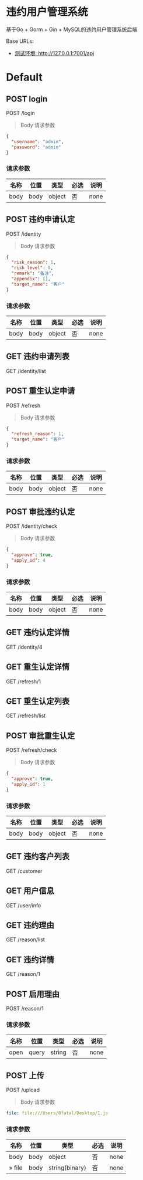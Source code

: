 # 违约用户管理系统
基于Go + Gorm + Gin + MySQL的违约用户管理系统后端


Base URLs:

* <a href="http://127.0.0.1:7001/api">测试环境: http://127.0.0.1:7001/api</a>

# Default

## POST login

POST /login

> Body 请求参数

```json
{
  "username": "admin",
  "password": "admin"
}
```

### 请求参数

|名称|位置|类型|必选|说明|
|---|---|---|---|---|
|body|body|object| 否 |none|



## POST 违约申请认定

POST /identity

> Body 请求参数

```json
{
  "risk_reason": 1,
  "risk_level": 0,
  "remark": "备注",
  "appendix": [],
  "target_name": "客户"
}
```

### 请求参数

|名称|位置|类型|必选|说明|
|---|---|---|---|---|
|body|body|object| 否 |none|



## GET 违约申请列表

GET /identity/list



## POST 重生认定申请

POST /refresh

> Body 请求参数

```json
{
  "refresh_reason": 1,
  "target_name": "客户"
}
```

### 请求参数

|名称|位置|类型|必选|说明|
|---|---|---|---|---|
|body|body|object| 否 |none|



## POST 审批违约认定

POST /identity/check

> Body 请求参数

```json
{
  "approve": true,
  "apply_id": 4
}
```

### 请求参数

|名称|位置|类型|必选|说明|
|---|---|---|---|---|
|body|body|object| 否 |none|



## GET 违约认定详情

GET /identity/4



## GET 重生认定详情

GET /refresh/1



## GET 重生认定列表

GET /refresh/list



## POST 审批重生认定

POST /refresh/check

> Body 请求参数

```json
{
  "approve": true,
  "apply_id": 1
}
```

### 请求参数

|名称|位置|类型|必选|说明|
|---|---|---|---|---|
|body|body|object| 否 |none|



## GET 违约客户列表

GET /customer



## GET 用户信息

GET /user/info



## GET 违约理由

GET /reason/list



## GET 违约详情

GET /reason/1



## POST 启用理由

POST /reason/1

### 请求参数

|名称|位置|类型|必选|说明|
|---|---|---|---|---|
|open|query|string| 否 |none|



## POST 上传

POST /upload

> Body 请求参数

```yaml
file: file:///Users/0fatal/Desktop/1.js

```

### 请求参数

|名称|位置|类型|必选|说明|
|---|---|---|---|---|
|body|body|object| 否 |none|
|» file|body|string(binary)| 否 |none|

